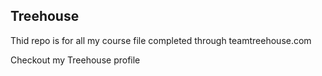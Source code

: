 ## Treehouse

Thid repo is for all my course file completed through teamtreehouse.com

Checkout my Treehouse profile 

